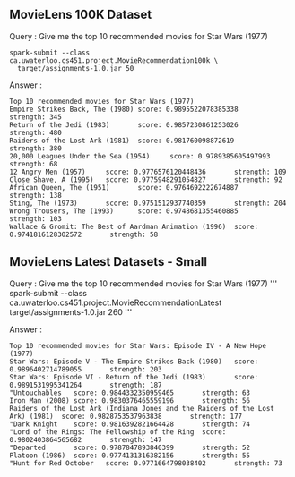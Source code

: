 ## MovieLens 100K Dataset

Query : Give me the top 10 recommended movies for Star Wars (1977)
```
spark-submit --class ca.uwaterloo.cs451.project.MovieRecommendation100k \
  target/assignments-1.0.jar 50
```

Answer : 
```
Top 10 recommended movies for Star Wars (1977)
Empire Strikes Back, The (1980) score: 0.9895522078385338       strength: 345
Return of the Jedi (1983)       score: 0.9857230861253026       strength: 480
Raiders of the Lost Ark (1981)  score: 0.981760098872619        strength: 380
20,000 Leagues Under the Sea (1954)     score: 0.9789385605497993       strength: 68
12 Angry Men (1957)     score: 0.9776576120448436       strength: 109
Close Shave, A (1995)   score: 0.9775948291054827       strength: 92
African Queen, The (1951)       score: 0.9764692222674887       strength: 138
Sting, The (1973)       score: 0.9751512937740359       strength: 204
Wrong Trousers, The (1993)      score: 0.9748681355460885       strength: 103
Wallace & Gromit: The Best of Aardman Animation (1996)  score: 0.9741816128302572       strength: 58
```

## MovieLens Latest Datasets - Small

Query : Give me the top 10 recommended movies for Star Wars (1977)
'''
spark-submit --class ca.uwaterloo.cs451.project.MovieRecommendationLatest \
  target/assignments-1.0.jar 260
'''

Answer :
```
Top 10 recommended movies for Star Wars: Episode IV - A New Hope (1977)
Star Wars: Episode V - The Empire Strikes Back (1980)   score: 0.9896402714789055       strength: 203
Star Wars: Episode VI - Return of the Jedi (1983)       score: 0.9891531995341264       strength: 187
"Untouchables   score: 0.9844332350959465       strength: 63
Iron Man (2008) score: 0.9830376465559196       strength: 56
Raiders of the Lost Ark (Indiana Jones and the Raiders of the Lost Ark) (1981)  score: 0.9828753537963838       strength: 177
"Dark Knight    score: 0.9816392821664428       strength: 74
"Lord of the Rings: The Fellowship of the Ring  score: 0.9802403864565682       strength: 147
"Departed       score: 0.9787847893840399       strength: 52
Platoon (1986)  score: 0.9774131316382156       strength: 55
"Hunt for Red October   score: 0.9771664798038402       strength: 73
```

  
  
